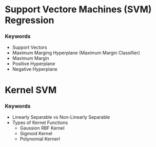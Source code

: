 # Support Vectore Machines (SVM) Regression

### Keywords
- Support Vectors
- Maximum Marging Hyperplane (Maximum Margin Classifier)
- Maximum Margin
- Positive Hyperplane
- Negative Hyperplane

# Kernel SVM

### Keywords
- Linearly Separable vs Non-Linearly Separable
- Types of Kernel Functions
    - Gaussion RBF Kernel 
    - Sigmoid Kernel
    - Polynomial Kernerl
